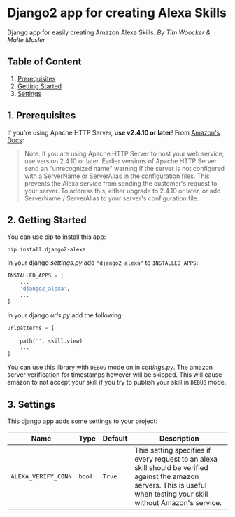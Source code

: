 
# Django2 app for creating Alexa Skills
Django app for easily creating Amazon Alexa Skills.
*By Tim Woocker & Malte Mosler*

## Table of Content
1. [Prerequisites](#1-prerequisites)
2. [Getting Started](#2-getting-started)
3. [Settings](#3-settings)

## 1. Prerequisites
If you're using Apache HTTP Server, **use v2.4.10 or later**!
From [Amazon's Docs](https://developer.amazon.com/de/docs/custom-skills/request-and-response-json-reference.html):
> Note: if you are using Apache HTTP Server to host your web service, use version 2.4.10 or later. Earlier versions of Apache HTTP Server send an "unrecognized name" warning if the server is not configured with a ServerName or ServerAlias in the configuration files. This prevents the Alexa service from sending the customer's request to your server. To address this, either upgrade to 2.4.10 or later, or add ServerName / ServerAlias to your server's configuration file.

## 2. Getting Started
You can use pip to install this app:

	pip install django2-alexa

In your django *settings.py* add `"django2_alexa"` to `INSTALLED_APPS`:
```python
INSTALLED_APPS = [
	...
    'django2_alexa',
	...
]
```

In your django *urls.py* add the following:
```python
urlpatterns = [
	...
    path('', skill.view)
	...
]
```

You can use this library with `DEBUG` mode on in *settings.py*. The amazon server verification for timestamps however will be skipped. This will cause amazon to not accept your skill if you try to publish your skill in `DEBUG` mode.

## 3. Settings
This django app adds some settings to your project:

|Name|Type|Default|Description|
|--|--|--|--|
|`ALEXA_VERIFY_CONN`|`bool`|`True`|This setting specifies if every request to an alexa skill should be verified against the amazon servers. This is useful when testing your skill without Amazon's service.|

